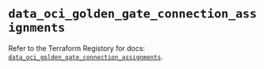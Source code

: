 # `data_oci_golden_gate_connection_assignments`

Refer to the Terraform Registory for docs: [`data_oci_golden_gate_connection_assignments`](https://registry.terraform.io/providers/oracle/oci/6.18.0/docs/data-sources/golden_gate_connection_assignments).
